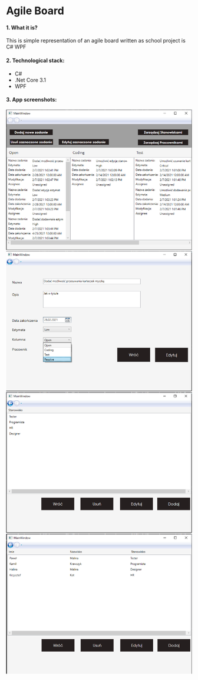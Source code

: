 # Agile Board

#### 1. What it is?
This is simple representation of an agile board written as school project is C# WPF

#### 2. Technological stack:
- C#
- .Net Core 3.1
- WPF

#### 3. App screenshots:

![Main board page](./images/board.png)
![Task edit](./images/edit.png)
![Employees Positions](./images/positions.png)
![Employees](./images/employees.png)



